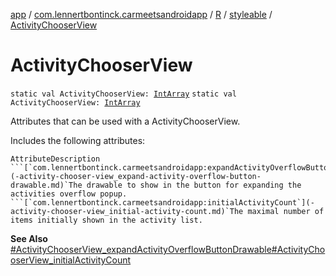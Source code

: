 [app](../../../index.md) / [com.lennertbontinck.carmeetsandroidapp](../../index.md) / [R](../index.md) / [styleable](index.md) / [ActivityChooserView](./-activity-chooser-view.md)

# ActivityChooserView

`static val ActivityChooserView: `[`IntArray`](https://kotlinlang.org/api/latest/jvm/stdlib/kotlin/-int-array/index.html)
`static val ActivityChooserView: `[`IntArray`](https://kotlinlang.org/api/latest/jvm/stdlib/kotlin/-int-array/index.html)

Attributes that can be used with a ActivityChooserView.

Includes the following attributes:

    AttributeDescription ```[`com.lennertbontinck.carmeetsandroidapp:expandActivityOverflowButtonDrawable`](-activity-chooser-view_expand-activity-overflow-button-drawable.md)`The drawable to show in the button for expanding the activities overflow popup. ```[`com.lennertbontinck.carmeetsandroidapp:initialActivityCount`](-activity-chooser-view_initial-activity-count.md)`The maximal number of items initially shown in the activity list.

**See Also**
[#ActivityChooserView_expandActivityOverflowButtonDrawable](-activity-chooser-view_expand-activity-overflow-button-drawable.md)[#ActivityChooserView_initialActivityCount](-activity-chooser-view_initial-activity-count.md)

